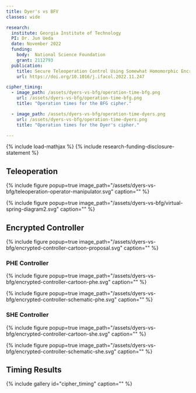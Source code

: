 ```yaml
---
title: Dyer's vs BFV
classes: wide

research:
  institute: Georgia Institute of Technology
  PI: Dr. Jun Ueda
  date: November 2022
  funding:
    body:  National Science Foundation
    grant: 2112793
  publication:
    title: Secure Teleoperation Control Using Somewhat Homomorphic Encryption
    url: https://doi.org/10.1016/j.ifacol.2022.11.247

cipher_timing:
  - image_path: /assets/dyers-vs-bfg/operation-time-bfg.png
    url: /assets/dyers-vs-bfg/operation-time-bfg.png
    title: "Operation times for the BFG cipher."

  - image_path: /assets/dyers-vs-bfg/operation-time-dyers.png
    url: /assets/dyers-vs-bfg/operation-time-dyers.png
    title: "Operation times for the Dyer's cipher."

---
```


{% include load-mathjax %}
{% include research-funding-disclosure-statement %}

## Teleoperation

{% include figure 
    popup=true 
    image_path="/assets/dyers-vs-bfg/teleoperation-operator-manipulator.svg"
    caption="" %}

{% include figure 
    popup=true 
    image_path="/assets/dyers-vs-bfg/virtual-spring-diagram2.svg"
    caption="" %}


## Encrypted Controller
{% include figure 
    popup=true 
    image_path="/assets/dyers-vs-bfg/encrypted-controller-cartoon-proposal.svg"
    caption="" %}

### PHE Controller

{% include figure 
    popup=true 
    image_path="/assets/dyers-vs-bfg/encrypted-controller-cartoon-phe.svg"
    caption="" %}


{% include figure 
    popup=true 
    image_path="/assets/dyers-vs-bfg/encrypted-controller-schematic-phe.svg"
    caption="" %}



### SHE Controller
{% include figure 
    popup=true 
    image_path="/assets/dyers-vs-bfg/encrypted-controller-cartoon-she.svg"
    caption="" %}

{% include figure 
    popup=true 
    image_path="/assets/dyers-vs-bfg/encrypted-controller-schematic-she.svg"
    caption="" %}

## Timing Results
{% include gallery 
    id="cipher_timing"
    caption="" %}